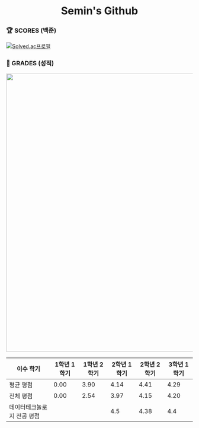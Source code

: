 
<h1 align="center">
        Semin's Github
</h1>


<h3> 🏆 SCORES (백준)</h3>

[![Solved.ac프로필](http://mazassumnida.wtf/api/mini/generate_badge?boj=semin0925)](https://solved.ac/semin0925)


<h3> 📝 GRADES (성적)</h3>
<div align="center">
  <img src="https://github.com/user-attachments/assets/6e1a523d-559c-49ba-ba9a-3e3369f7ee1c"  width="750"/>

  | 이수 학기    | 1학년 1학기  | 1학년 2학기  | 2학년 1학기 | 2학년 2학기  | 3학년 1학기 |
  | ----------- | ------------------ | ------------ | ------------------------- | ------------------------- | ------------------------- |
  | 평균 평점 | 0.00 | 3.90 | 4.14 |4.41 | 4.29 |
  | 전체 평점 | 0.00 | 2.54 | 3.97 |4.15 | 4.20 |
  | 데이터테크놀로지 전공 평점 |       |       | 4.5 | 4.38 | 4.4 |
</div>
